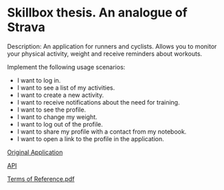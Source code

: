 # Skillbox thesis. An analogue of Strava
Description: An application for runners and cyclists. Allows you to monitor your physical activity, weight and receive reminders about workouts.

Implement the following usage scenarios:
- I want to log in.
- I want to see a list of my activities.
- I want to create a new activity.
- I want to receive notifications about the need for training.
- I want to see the profile.
- I want to change my weight.
- I want to log out of the profile.
- I want to share my profile with a contact from my notebook.
- I want to open a link to the profile in the application.

[Original Application](https://play.google.com/store/apps/details?id=com.strava&hl=ru&gl=US )

[API](https://developers.strava.com/docs/reference/)

[Terms of Reference.pdf](https://github.skillbox.ru/just_amall/strava/-/blob/master/doc/strava.pdf)